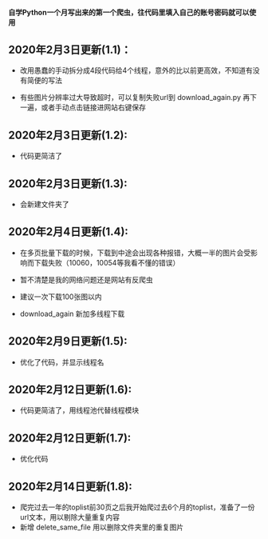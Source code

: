 #### 自学Python一个月写出来的第一个爬虫，往代码里填入自己的账号密码就可以使用


## 2020年2月3日更新(1.1)：
- 改用愚蠢的手动拆分成4段代码给4个线程，意外的比以前更高效，不知道有没有简便的写法

- 有些图片分辨率过大导致超时，可以复制失败url到 download_again.py 再下一遍，或者手动点击链接进网站右键保存

## 2020年2月3日更新(1.2):
- 代码更简洁了

## 2020年2月3日更新(1.3):

- 会新建文件夹了

## 2020年2月4日更新(1.4):
- 在多页批量下载的时候，下载到中途会出现各种报错，大概一半的图片会受影响而下载失败（10060，10054等我看不懂的错误）

- 暂不清楚是我的网络问题还是网站有反爬虫

- 建议一次下载100张图以内

- download_again 新加多线程下载

## 2020年2月9日更新(1.5):
- 优化了代码，并显示线程名

## 2020年2月12日更新(1.6):
- 代码更简洁了，用线程池代替线程模块

## 2020年2月12日更新(1.7):
- 优化代码

## 2020年2月14日更新(1.8):
- 爬完过去一年的toplist前30页之后我开始爬过去6个月的toplist，准备了一份url文本，用以剔除大量重复内容
- 新增 delete_same_file 用以删除文件夹里的重复图片